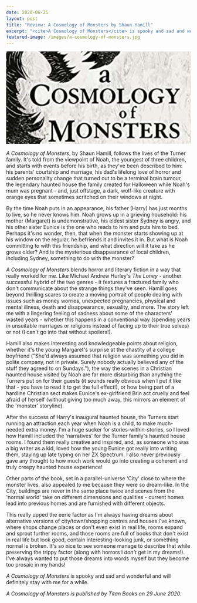 ```yaml
---
date: 2020-06-25
layout: post
title: "Review: A Cosmology of Monsters by Shaun Hamill"
excerpt: "<cite>A Cosmology of Monsters</cite> is spooky and sad and wonderful."
featured-image: /images/a-cosmology-of-monsters.jpg
---
```


![A Cosmology of Monsters](/images/a-cosmology-of-monsters.jpg)

<cite>A Cosmology of Monsters</cite>, by Shaun Hamill, follows the lives of the Turner family. It's told from the viewpoint of Noah, the youngest of three children, and starts with events before his birth, as they've been described to him: his parents' courtship and marriage, his dad's lifelong love of horror and sudden personality change that turned out to be a terminal brain tumour, the legendary haunted house the family created for Halloween while Noah's mum was pregnant - and, just offstage, a dark, wolf-like creature with orange eyes that sometimes scritched on their windows at night.

By the time Noah puts in an appearance, his father (Harry) has just months to live, so he never knows him. Noah grows up in a grieving household: his mother (Margaret) is undemonstrative, his eldest sister Sydney is angry, and his other sister Eunice is the one who reads to him and puts him to bed. Perhaps it's no wonder, then, that when the monster starts showing up at his window on the regular, he befriends it and invites it in. But what is Noah committing to with this friendship, and what direction will it take as he grows older? And is the mysterious disappearance of local children, including Sydney, something to do with the monster?

<cite>A Cosmology of Monsters</cite> blends horror and literary fiction in a way that really worked for me. Like Michael Andrew Hurley's <cite>The Loney</cite> - another successful hybrid of the two genres - it features a fractured family who don't communicate about the strange things they've seen. Hamill goes beyond thrilling scares to create a moving portrait of people dealing with issues such as money worries, unexpected pregnancies, physical and mental illness, death and disappearance, sexuality, and more. The story left me with a lingering feeling of sadness about some of the characters' wasted years - whether this happens in a conventional way (spending years in unsuitable marriages or religions instead of facing up to their true selves) or not (I can't go into that without spoilers!).

Hamill also makes interesting and knowledgeable points about religion, whether it's the young Margaret's surprise at the chastity of a college boyfriend ("She'd always assumed that religion was something you did in polite company, not in private. Surely nobody actually believed any of the stuff they agreed to on Sundays."), the way the scenes in a Christian haunted house visited by Noah are far more disturbing than anything the Turners put on for their guests (it sounds really obvious when I put it like that - you have to read it to get the full effect!), or how being part of a hardline Christian sect makes Eunice's ex-girlfriend Brin act cruelly and feel afraid of herself (without giving too much away, this mirrors an element of the 'monster' storyline).

After the success of Harry's inaugural haunted house, the Turners start running an attraction each year when Noah is a child, to make much-needed extra money. I'm a huge sucker for stories-within-stories, so I loved how Hamill included the 'narratives' for the Turner family's haunted house rooms. I found them really creative and inspired, and, as someone who was a big writer as a kid, loved how the young Eunice got really into writing them, staying up late typing on her ZX Spectrum. I also never previously gave any thought to how much work would go into creating a coherent and truly creepy haunted house experience!

Other parts of the book, set in a parallel-universe 'City' close to where the monster lives, also appealed to me because they were so dream-like. In the City, buildings are never in the same place twice and scenes from the 'normal world' take on different dimensions and qualities - current homes lead into previous homes and are furnished with different objects.

This really upped the eerie factor as I'm always having dreams about alternative versions of city/town/shopping centres and houses I've known, where shops change places or don't even exist in real life, rooms expand and sprout further rooms, and those rooms are full of books that don't exist in real life but look good, contain interesting-looking junk, or something normal is broken. It's so nice to see someone manage to describe that while preserving the trippy factor (along with horrors I *don't* get in my dreams!). I've always wanted to put those dreams into words myself but they become too prosaic in my hands!

<cite>A Cosmology of Monsters</cite> is spooky and sad and wonderful and will definitely stay with me for a while.

*<cite>A Cosmology of Monsters</cite> is published by Titan Books on 29 June 2020.*
